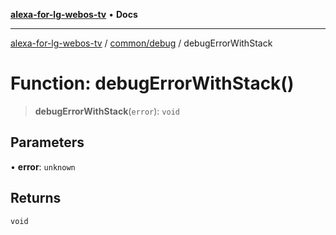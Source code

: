 [**alexa-for-lg-webos-tv**](../../../README.md) • **Docs**

***

[alexa-for-lg-webos-tv](../../../modules.md) / [common/debug](../README.md) / debugErrorWithStack

# Function: debugErrorWithStack()

> **debugErrorWithStack**(`error`): `void`

## Parameters

• **error**: `unknown`

## Returns

`void`
